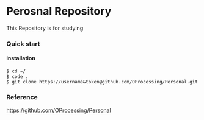 # Perosnal Repository
This Repository is for studying

### Quick start

#### installation

<pre><code>$ cd ~/
$ code .
$ git clone https://username&token@github.com/OProcessing/Personal.git </code></pre>

### Reference
https://github.com/OProcessing/Personal
